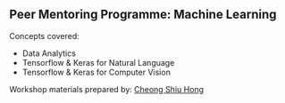 ## Peer Mentoring Programme: Machine Learning

Concepts covered: 
- Data Analytics
- Tensorflow & Keras for Natural Language
- Tensorflow & Keras for Computer Vision

Workshop materials prepared by: [Cheong Shiu Hong](https://www.linkedin.com/in/cheongshiuhong/)

